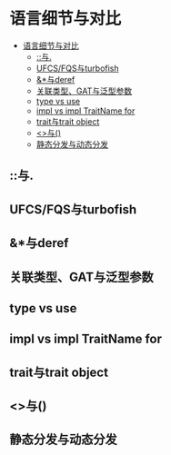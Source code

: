 # 语言细节与对比

<!--ts-->
* [语言细节与对比](#语言细节与对比)
   * [::与.](#与)
   * [UFCS/FQS与turbofish](#ufcsfqs与turbofish)
   * [&amp;*与deref](#与deref)
   * [关联类型、GAT与泛型参数](#关联类型gat与泛型参数)
   * [type vs use](#type-vs-use)
   * [impl vs impl TraitName for](#impl-vs-impl-traitname-for)
   * [trait与trait object](#trait与trait-object)
   * [&lt;&gt;与()](#与-1)
   * [静态分发与动态分发](#静态分发与动态分发)

<!-- Created by https://github.com/ekalinin/github-markdown-toc -->
<!-- Added by: runner, at: Sat Sep 24 14:12:45 UTC 2022 -->

<!--te-->

## ::与.

## UFCS/FQS与turbofish

## &*与deref

## 关联类型、GAT与泛型参数

## type vs use

## impl vs impl TraitName for 

## trait与trait object

## <>与()

## 静态分发与动态分发